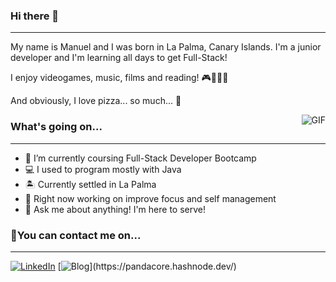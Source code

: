 ### Hi there 👋

---

My name is Manuel and I was born in La Palma, Canary Islands. I'm a junior developer and I'm learning all days to get Full-Stack! 

I enjoy videogames, music, films and reading! :video_game::musical_note::movie_camera::book:

And obviously, I love pizza... so much... :pizza:

<img align="right" alt="GIF" src="https://i.pinimg.com/originals/b9/01/80/b901800f5583ba62d542abd802a9606e.gif" style="max-width: 50px;"/>

### What's going on...

---

- 🌱 I’m currently coursing Full-Stack Developer Bootcamp
- :computer: I used to program mostly with Java
- :desert_island: Currently settled in La Palma
- :key: Right now working on improve focus and self management
- 💬 Ask me about anything! I'm here to serve! 



### :email:You can contact me on...

---

[![LinkedIn](https://img.shields.io/badge/-Manuel%20Pérez%20Regalado-0077B5?style=flat&amp;logo=Linkedin&amp;logoColor=white)](https://www.linkedin.com/in/manuel-perez-regalado/)
[![Blog](https://img.shields.io/badge/Hasnode-Pandacore-blue;)](https://pandacore.hashnode.dev/)
